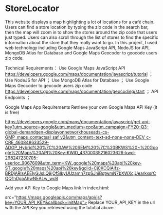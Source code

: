 # StoreLocator

This website displays a map highlighting a lot of locations for a café chain. Users can find a store location by typing the zip code in the search bar, then the map will zoom in to show the stores around the zip code that users just typed. Users can also scroll through the list of stores to find the specific information about the store that they really want to go. In this project, I used web technology including Google Maps JavaScript API, NodeJS for API, MongoDB Atlas for Database and Google Maps Geocoder to geocode users zip code.

Technical Requirements： Use Google Maps JavaScript API https://developers.google.com/maps/documentation/javascript/tutorial ； Use NodeJS for API ； Use MongoDB Atlas for Database ； Use Google Maps Geocoder to geocode users zip code https://developers.google.com/maps/documentation/geocoding/start ； API Endpoints ；

Google Maps App
Requirements
Retrieve your own Google Maps API Key (it is free)

https://developers.google.com/maps/documentation/javascript/get-api-key?utm_source=google&utm_medium=cpc&utm_campaign=FY20-Q3-global-demandgen-displayonnetworkhouseads-cs-GMP_maps_contactsal_saf_v2&utm_content=text-ad-none-none-DEV_c-CRE_460848633529-ADGP_Hybrid%20%7C%20AW%20SEM%20%7C%20BKWS%20~%20Google%20Maps%20API%20Key-KWID_43700035216023629-kwd-298247230705-userloc_9067609&utm_term=KW_google%20maps%20api%20key-ST_google%20maps%20api%20key&gclid=Cj0KCQiAifz-BRDjARIsAEElyGJsLQ9jOfSlkyUUzamn7zpSJniBgtwmN7bXWXcjUearkxsrCQQ1hDgaAhwNEALw_wcB

Add your API Key to Google Maps link in index.html:

src="https://maps.googleapis.com/maps/api/js?key=YOUR_API_KEY&callback=initMap">
Replace YOUR_API_KEY in the url with the API Key you retrieved using the tutotial above.
